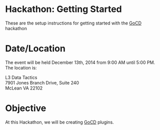 # Hackathon: Getting Started

These are the setup instructions for getting started with the [GoCD](http://www.go.cd) hackathon

# Date/Location

The event will be held December 13th, 2014 from 9:00 AM until 5:00 PM. The location is:

L3 Data Tactics  
7901 Jones Branch Drive, Suite 240  
McLean VA 22102  

# Objective

At this Hackathon, we will be creating [GoCD](http://www.go.cd) plugins.
